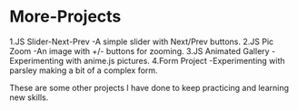 # More-Projects

1.JS Slider-Next-Prev		-A simple slider with Next/Prev buttons.
2.JS Pic Zoom			-An image with +/- buttons for zooming.
3.JS Animated Gallery		-Experimenting with anime.js pictures.
4.Form Project			-Experimenting with parsley making a bit of a complex form.

These are some other projects I have done to keep practicing and learning new skills.

